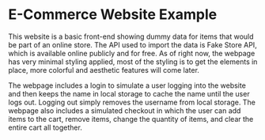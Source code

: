 # E-Commerce Website Example

This website is a basic front-end showing dummy data for items that would be part of an online store. 
The API used to import the data is Fake Store API, which is available online publicly and for free.
As of right now, the webpage has very minimal styling applied, most of the styling is to get the elements in place, more colorful and aesthetic features will come later.

The webpage includes a login to simulate a user logging into the website and then keeps the name in local storage to cache the name until the user logs out. Logging out simply removes the username from local storage.
The webpage also includes a simulated checkout in which the user can add items to the cart, remove items, change the quantity of items, and clear the entire cart all together.
